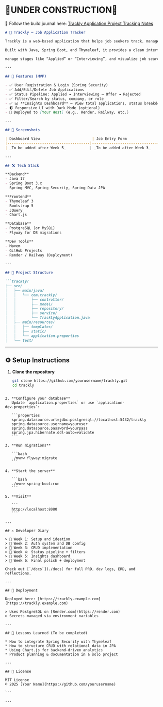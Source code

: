 # 👷UNDER CONSTRUCTION🚧
📒 Follow the build journal here: [Trackly Application Project Tracking Notes](https://docs.google.com/document/d/1pM47Y0Y7zOXwAYyp2sx88yvzigafBUmGlag03x0tRdM/edit?usp=sharing)
```markdown
# 🎯 Trackly — Job Application Tracker

Trackly is a web-based application that helps job seekers track, manage, and analyze their job applications.

Built with Java, Spring Boot, and Thymeleaf, it provides a clean interface to log job applications,

manage stages like “Applied” or “Interviewing”, and visualize job search progress with charts and insights.

---

## 📌 Features (MVP)

- ✅ User Registration & Login (Spring Security)
- ✅ Add/Edit/Delete Job Applications
- ✅ Status Pipeline: Applied → Interviewing → Offer → Rejected
- ✅ Filter/Search by status, company, or role
- ✅ 📊 **Insights Dashboard** — View total applications, status breakdown, and weekly progress
- 🌓 Responsive UI with Dark Mode (optional)
- 🚀 Deployed to [Your Host] (e.g., Render, Railway, etc.)

---

## 📸 Screenshots

| Dashboard View                        | Job Entry Form                        |
|--------------------------------------|--------------------------------------|
| _To be added after Week 5_           | _To be added after Week 3_           |

---

## 🛠️ Tech Stack

**Backend**
- Java 17
- Spring Boot 3.x
- Spring MVC, Spring Security, Spring Data JPA

**Frontend**
- Thymeleaf 3
- Bootstrap 5
- JQuery
- Chart.js

**Database**
- PostgreSQL (or MySQL)
- Flyway for DB migrations

**Dev Tools**
- Maven
- GitHub Projects
- Render / Railway (Deployment)

---

## 🔄 Project Structure

```trackly/
├── src/
│   ├── main/java/
│   │   └── com.trackly/
│   │       ├── controller/
│   │       ├── model/
│   │       ├── repository/
│   │       ├── service/
│   │       └── TracklyApplication.java
│   ├── main/resources/
│   │   ├── templates/
│   │   ├── static/
│   │   └── application.properties
│   └── test/

````

---

## ⚙️ Setup Instructions

1. **Clone the repository**
   ```bash
   git clone https://github.com/yourusername/trackly.git
   cd trackly
````

2. **Configure your database**
   Update `application.properties` or use `application-dev.properties`:

   ```properties
   spring.datasource.url=jdbc:postgresql://localhost:5432/trackly
   spring.datasource.username=youruser
   spring.datasource.password=yourpass
   spring.jpa.hibernate.ddl-auto=validate
   ```

3. **Run migrations**

   ```bash
   ./mvnw flyway:migrate
   ```

4. **Start the server**

   ```bash
   ./mvnw spring-boot:run
   ```

5. **Visit**

   ```
   http://localhost:8080
   ```

---

## ✍️ Developer Diary

> 📅 Week 1: Setup and ideation
> 📅 Week 2: Auth system and DB config
> 📅 Week 3: CRUD implementation
> 📅 Week 4: Status pipeline + filters
> 📅 Week 5: Insights dashboard
> 📅 Week 6: Final polish + deployment

Check out [`/docs`](./docs) for full PRD, dev logs, ERD, and reflections.

---

## 🚀 Deployment

Deployed here: [https://trackly.example.com](https://trackly.example.com)

> Uses PostgreSQL on [Render.com](https://render.com)
> Secrets managed via environment variables

---

## 🧠 Lessons Learned (To be completed)

* How to integrate Spring Security with Thymeleaf
* How to structure CRUD with relational data in JPA
* Using Chart.js for backend-driven analytics
* Product planning & documentation in a solo project

---

## 📃 License

MIT License
© 2025 [Your Name](https://github.com/yourusername)

```

---

